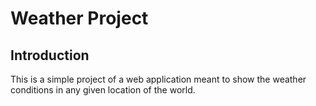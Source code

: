# Weather Project
## Introduction
This is a simple project of a web application meant to show the weather conditions in any given location of the world.
